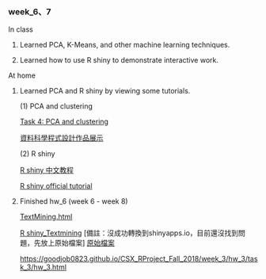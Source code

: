 ### week_6、7

In class

1. Learned PCA, K-Means, and other machine learning techniques.
  
2. Learned how to use R shiny to demonstrate interactive work.
  
  
At home

1. Learned PCA and R shiny by viewing some tutorials.
  
   (1) PCA and clustering
   
      [Task 4: PCA and clustering](https://rpubs.com/zym268/14702)
      
      [資料科學程式設計作品展示](https://n2-data-science-programming.gitbook.io/rsummer/week_6)
   
   (2) R shiny
   
      [R shiny 中文教程](http://yanping.me/shiny-tutorial/)
      
      [R shiny official tutorial](https://shiny.rstudio.com/tutorial/)

      
2. Finished hw_6 (week 6 - week 8)

    [TextMining.html](https://goodjob0823.github.io/CSX_RProject_Fall_2018/week_6,7,8/TextMining.html)
    
    [R shiny_Textmining](https://goodjob0823.shinyapps.io/Textmining/)
    [備註：沒成功轉換到shinyapps.io，目前還沒找到問題，先放上原始檔案]
    [原始檔案](http://127.0.0.1:6486/)
    
    https://goodjob0823.github.io/CSX_RProject_Fall_2018/week_3/hw_3/task_3/hw_3.html
